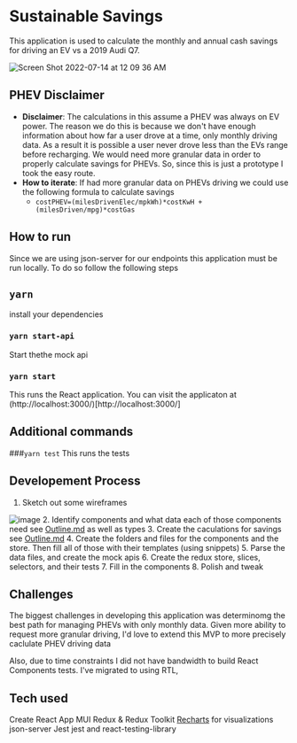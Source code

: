 # Sustainable Savings
This application is used to calculate the monthly and annual cash savings for driving an EV vs a 2019 Audi Q7.

![Screen Shot 2022-07-14 at 12 09 36 AM](https://user-images.githubusercontent.com/22300258/178923059-43814265-69fa-4e63-a68e-1e4658940f66.png)

## PHEV Disclaimer
- **Disclaimer**: The calculations in this assume a PHEV was always on EV power. The reason we do this is because we don't have enough information about how far a user drove at a time, only monthly driving data. As a result it is possible a user never drove less than the EVs range before recharging. We would need more granular data in order to properly calculate savings for PHEVs. So, since this is just a prototype I took the easy route.
- **How to iterate**: If had more granular data on PHEVs driving we could use the following formula to calculate savings
  - `costPHEV=(milesDrivenElec/mpkWh)*costKwH + (milesDriven/mpg)*costGas`

## How to run
Since we are using json-server for our endpoints this application must be run locally. To do so follow the following steps

## `yarn`
install your dependencies

### `yarn start-api`
Start thethe mock api

### `yarn start` 
This runs the React application. You can visit the applicaton at (http://localhost:3000/)[http://localhost:3000/]

##  Additional commands
###`yarn test` 
This runs the tests

## Developement Process
1. Sketch out some wireframes


  ![image](https://user-images.githubusercontent.com/22300258/178923829-063fb1af-846a-40a7-9a03-ab9f2932ed68.png)
2. Identify components and what data each of those components need see [Outline.md](./OUTLINE.md) as well as types
3. Create the caculations for savings see [Outline.md](./OUTLINE.md)
4. Create the folders and files for the components and the store. Then fill all of those with their templates (using snippets)
5. Parse the data files, and create the mock apis
6. Create the redux store, slices, selectors, and their tests
7. Fill in the components
8. Polish and tweak 

## Challenges 
The biggest challenges in developing this application was determinomg the best path for managing PHEVs with only monthly data. Given more ability to request more granular driving, I'd love to extend this MVP to more precisely caclulate PHEV driving data

Also, due to time constraints I did not have bandwidth to build React Components tests. I've migrated to using RTL, 

## Tech used
Create React App
MUI
Redux & Redux Toolkit
[Recharts](https://github.com/recharts/recharts) for visualizations
json-server
Jest
jest and react-testing-library
